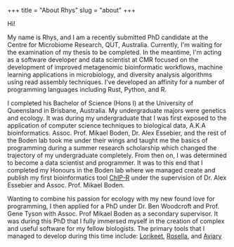 +++
title = "About Rhys"
slug = "about"
+++

Hi! 

My name is Rhys, and I am a recently submitted PhD candidate at the Centre for Microbiome Research, QUT, Australia. Currently, I'm waiting
for the examination of my thesis to be completed. In the meantime, I'm acting as a software developer and data scientist at CMR
focused on the development of improved metagenomic bioinformatic workflows, machine learning applications in microbiology, and
diversity analysis algorithms using read assembly techniques. I've developed an affinity for a number of programming languages
including Rust, Python, and R.

I completed his Bachelor of Science (Hons I) at the University of Queensland in Brisbane, Australia. My undergraduate 
majors were genetics and ecology. It was during my undergraduate that I was first exposed to the application of computer science
 techniques to biological data, A.K.A bioinformatics. Assoc. Prof. Mikael Boden, Dr. Alex Essebier, and the rest of the Boden lab
 took me under their wings and taught me the basics of programming during a summer research scholarship which changed the trajectory 
 of my undergraduate completely. From then on, I was determined to become a data scientist and programmer. It was to this end that
 I completed my Honours in the Boden lab where we managed create and publish my first bioinformatics tool [ChIP-R](https://github.com/rhysnewell/chip-r) 
 under the supervision of Dr. Alex Essebier and Assoc. Prof. Mikael Boden.

Wanting to combine his passion for ecology with my new found love for programming, I then applied for
a PhD under Dr. Ben Woodcroft and Prof. Gene Tyson with Assoc. Prof Mikael Boden as a secondary supervisor. 
It was during this PhD that I fully immersed myself in the creation of complex and useful software for my fellow biologists.
The primary tools that I managed to develop during this time include: [Lorikeet](https://rhysnewell.github.io/Lorikeet), [Rosella](https://rhysnewell.github.io/rosella), and
[Aviary](https://rhysnewell.github.io/aviary)
